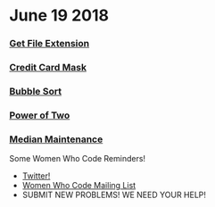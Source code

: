 # June 19 2018
### [Get File Extension](https://github.com/WomenWhoCodeNYC/Algorithms/blob/master/challenges/getFileExtension/getFileExtension.md)
### [Credit Card Mask](https://github.com/WomenWhoCodeNYC/Algorithms/blob/master/challenges/creditCardMask/ccMask.md)
### [Bubble Sort](https://github.com/WomenWhoCodeNYC/Algorithms/blob/master/challenges/bubbleSort/bubbleSort.md)
### [Power of Two](https://github.com/WomenWhoCodeNYC/Algorithms/blob/master/challenges/powerOfTwo/powerOfTwo.md)
### [Median Maintenance](https://github.com/WomenWhoCodeNYC/Algorithms/blob/master/challenges/medianMaintenance/medianMaintenance.md)

Some Women Who Code Reminders!

* [Twitter!](https://twitter.com/WomenWhoCodeNYC)
* [Women Who Code Mailing List](https://www.womenwhocode.com/)
* SUBMIT NEW PROBLEMS! WE NEED YOUR HELP!

